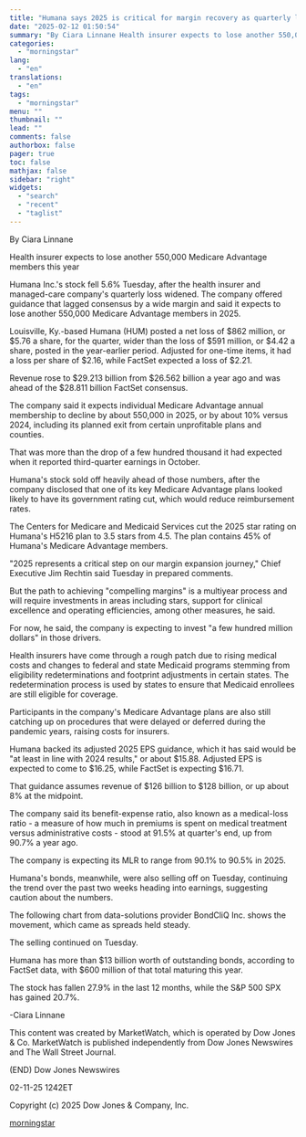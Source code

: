 ```yaml
---
title: "Humana says 2025 is critical for margin recovery as quarterly loss widens"
date: "2025-02-12 01:50:54"
summary: "By Ciara Linnane Health insurer expects to lose another 550,000 Medicare Advantage members this year Humana Inc.'s stock fell 5.6% Tuesday, after the health insurer and managed-care company's quarterly loss widened. The company offered guidance that lagged consensus by a wide margin and said it expects to lose another 550,000..."
categories:
  - "morningstar"
lang:
  - "en"
translations:
  - "en"
tags:
  - "morningstar"
menu: ""
thumbnail: ""
lead: ""
comments: false
authorbox: false
pager: true
toc: false
mathjax: false
sidebar: "right"
widgets:
  - "search"
  - "recent"
  - "taglist"
---
```


By Ciara Linnane

Health insurer expects to lose another 550,000 Medicare Advantage members this year

Humana Inc.'s stock fell 5.6% Tuesday, after the health insurer and managed-care company's quarterly loss widened. The company offered guidance that lagged consensus by a wide margin and said it expects to lose another 550,000 Medicare Advantage members in 2025.

Louisville, Ky.-based Humana (HUM) posted a net loss of $862 million, or $5.76 a share, for the quarter, wider than the loss of $591 million, or $4.42 a share, posted in the year-earlier period. Adjusted for one-time items, it had a loss per share of $2.16, while FactSet expected a loss of $2.21.

Revenue rose to $29.213 billion from $26.562 billion a year ago and was ahead of the $28.811 billion FactSet consensus.

The company said it expects individual Medicare Advantage annual membership to decline by about 550,000 in 2025, or by about 10% versus 2024, including its planned exit from certain unprofitable plans and counties.

That was more than the drop of a few hundred thousand it had expected when it reported third-quarter earnings in October.

Humana's stock sold off heavily ahead of those numbers, after the company disclosed that one of its key Medicare Advantage plans looked likely to have its government rating cut, which would reduce reimbursement rates.

The Centers for Medicare and Medicaid Services cut the 2025 star rating on Humana's H5216 plan to 3.5 stars from 4.5. The plan contains 45% of Humana's Medicare Advantage members.

"2025 represents a critical step on our margin expansion journey," Chief Executive Jim Rechtin said Tuesday in prepared comments.

But the path to achieving "compelling margins" is a multiyear process and will require investments in areas including stars, support for clinical excellence and operating efficiencies, among other measures, he said.

For now, he said, the company is expecting to invest "a few hundred million dollars" in those drivers.

Health insurers have come through a rough patch due to rising medical costs and changes to federal and state Medicaid programs stemming from eligibility redeterminations and footprint adjustments in certain states. The redetermination process is used by states to ensure that Medicaid enrollees are still eligible for coverage.

Participants in the company's Medicare Advantage plans are also still catching up on procedures that were delayed or deferred during the pandemic years, raising costs for insurers.

Humana backed its adjusted 2025 EPS guidance, which it has said would be "at least in line with 2024 results," or about $15.88. Adjusted EPS is expected to come to $16.25, while FactSet is expecting $16.71.

That guidance assumes revenue of $126 billion to $128 billion, or up about 8% at the midpoint.

The company said its benefit-expense ratio, also known as a medical-loss ratio - a measure of how much in premiums is spent on medical treatment versus administrative costs - stood at 91.5% at quarter's end, up from 90.7% a year ago.

The company is expecting its MLR to range from 90.1% to 90.5% in 2025.

Humana's bonds, meanwhile, were also selling off on Tuesday, continuing the trend over the past two weeks heading into earnings, suggesting caution about the numbers.

The following chart from data-solutions provider BondCliQ Inc. shows the movement, which came as spreads held steady.

The selling continued on Tuesday.

Humana has more than $13 billion worth of outstanding bonds, according to FactSet data, with $600 million of that total maturing this year.

The stock has fallen 27.9% in the last 12 months, while the S&P 500 SPX has gained 20.7%.

-Ciara Linnane

This content was created by MarketWatch, which is operated by Dow Jones & Co. MarketWatch is published independently from Dow Jones Newswires and The Wall Street Journal.

(END) Dow Jones Newswires

02-11-25 1242ET

Copyright (c) 2025 Dow Jones & Company, Inc.

[morningstar](https://www.morningstar.com/news/marketwatch/2025021186/humana-says-2025-is-critical-for-margin-recovery-as-quarterly-loss-widens)
